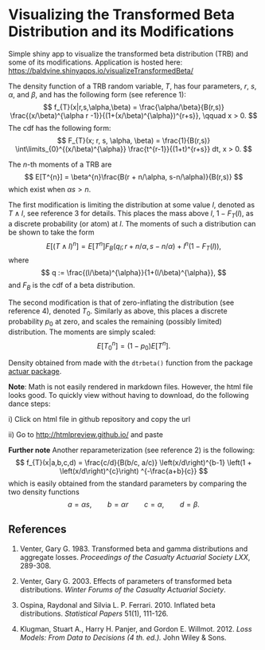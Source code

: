 # Visualizing the Transformed Beta Distribution and its Modifications

Simple shiny app to visualize the transformed beta distribution (TRB) and some of its
modifications. Application is hosted here: <a href="https://baldvine.shinyapps.io/visualizeTransformedBeta/" target="_blank">https://baldvine.shinyapps.io/visualizeTransformedBeta/</a>


The density function of a TRB random variable, $T$, has four parameters, $r$, $s$, $\alpha$, and $\beta$, and has the following form (see reference 1):
$$
f_{T}(x|r,s,\alpha,\beta) = \frac{\alpha/\beta}{B(r,s)} \frac{(x/\beta)^{\alpha r -1}}{(1+(x/\beta)^{\alpha})^{r+s}}, \qquad x > 0.
$$
The cdf has the following form:
$$
F_{T}(x; r, s, \alpha, \beta) = \frac{1}{B(r,s)}
\int\limits_{0}^{(x/\beta)^{\alpha}}
\frac{t^{r-1}}{(1+t)^{r+s}} dt, x > 0.
$$

The $n$-th moments of a TRB are
$$
E[T^{n}] = \beta^{n}\frac{B(r + n/\alpha, s-n/\alpha)}{B(r,s)}
$$
which exist when $\alpha s >n$.

The first modification is limiting the distribution at some value $l$, denoted as $T\wedge l$, see reference 3 for details. This places the mass above $l$, $1-F_{T}(l)$, as a discrete probability (or atom) at $l$. The moments of such a distribution can be shown to take the form
$$
E[(T\wedge l)^{n}] = E[T^{n}] F_{B}(q_{l}; r + n/\alpha, s-n/\alpha) + l^{n}(1-F_{T}(l)),
$$
where 
$$
q := \frac{(l/\beta)^{\alpha}}{1+(l/\beta)^{\alpha}},
$$ 
and $F_{B}$ is the cdf of a beta distribution.

The second modification is that of zero-inflating the distribution (see reference 4), denoted $T_{0}$. Similarly as above, this places a discrete probability $p_{0}$ at zero, and scales the remaining (possibly limited) distribution. The moments are simply scaled:
$$
E[T_{0}^{n}] = (1-p_{0})E[T^{n}].
$$

Density obtained from made with the `dtrbeta()` function from the package <a href="https://cran.r-project.org/web/packages/actuar/index.html" target="_blank">actuar package</a>.


**Note**: Math is not easily rendered in markdown files. However, the html file looks good. To quickly view without having to download, do the following dance steps:

i) Click on html file in github repository and copy the url

ii) Go to <a href="http://htmlpreview.github.io/" target="_blank">http://htmlpreview.github.io/</a> and paste


**Further note**
Another reparameterization (see reference 2) is the following:
$$
f_{T}(x|a,b,c,d) = \frac{c/d}{B(b/c, a/c)} \left(x/d\right)^{b-1} \left(1 + \left(x/d\right)^{c}\right) ^{-\frac{a+b}{c}}
$$
which is easily obtained from the standard parameters by comparing the two density functions
$$
a = \alpha s, \qquad b = \alpha r  \qquad c = \alpha, \qquad d = \beta.
$$


## References

1. Venter, Gary G. 1983. Transformed beta and gamma distributions and aggregate losses. *Proceedings of the Casualty Actuarial Society LXX*, 289-308.

2. Venter, Gary G. 2003. Effects of parameters of transformed beta distributions. *Winter Forums of the Casualty Actuarial Society*.

3. Ospina, Raydonal and Silvia L. P. Ferrari. 2010. Inflated beta distributions. *Statistical Papers* 51(1), 111-126.

4. Klugman, Stuart A., Harry H. Panjer, and Gordon E. Willmot. 2012. *Loss Models: From Data to Decisions (4 th. ed.).* John Wiley & Sons.
